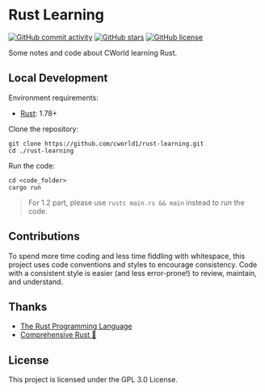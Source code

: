 # Rust Learning

[![GitHub commit activity](https://img.shields.io/github/commit-activity/t/cworld1/rust-learning?label=commits&style=flat-square)](https://github.com/cworld1/unity-learning/commits)
[![GitHub stars](https://img.shields.io/github/stars/cworld1/rust-learning?style=flat-square)](https://github.com/cworld1/unity-learning/stargazers)
[![GitHub license](https://img.shields.io/github/license/cworld1/rust-learning?style=flat-square)](https://github.com/cworld1/unity-learning/blob/main/LICENSE)

Some notes and code about CWorld learning Rust.

## Local Development

Environment requirements:

- [Rust](https://www.rust-lang.org/): 1.78+

Clone the repository:

```shell
git clone https://github.com/cworld1/rust-learning.git
cd ./rust-learning
```

Run the code:

```shell
cd <code_folder>
cargo run
```

> For 1.2 part, please use `rustc main.rs && main` instead to run the code.

## Contributions

To spend more time coding and less time fiddling with whitespace, this project uses code conventions and styles to encourage consistency. Code with a consistent style is easier (and less error-prone!) to review, maintain, and understand.

## Thanks

- [The Rust Programming Language](https://doc.rust-lang.org/book/title-page.html)
- [Comprehensive Rust 🦀](https://google.github.io/comprehensive-rust/index.html)

## License

This project is licensed under the GPL 3.0 License.
